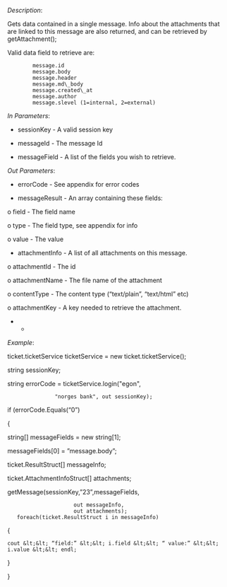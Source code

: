 <properties date="2016-06-24"
SortOrder="161"
/>

*Description*:

Gets data contained in a single message. Info about the attachments that are linked to this message are also returned, and can be retrieved by getAttachment();

Valid data field to retrieve are:

 

            message.id
            message.body
            message.header
            message.md\_body
            message.created\_at
            message.author
            message.slevel (1=internal, 2=external)

 

*In Parameters*:

* sessionKey                        - A valid session key

* messageId - The message Id

* messageField         - A list of the fields you wish to retrieve.

*Out Parameters*:

* errorCode  - See appendix for error codes

* messageResult       - An array containing these fields:

o   field                                   - The field name

o   type                                   - The field type, see appendix for info

o   value                                  - The value

* attachmentInfo     - A list of all attachments on this message.

o   attachmentId   - The id

o   attachmentName         - The file name of the attachment

o   contentType    - The content type (“text/plain”, “text/html” etc)

o   attachmentKey            - A key needed to retrieve the attachment.

* *

*Example*:

ticket.ticketService ticketService = new ticket.ticketService();

 

string sessionKey;

string errorCode = ticketService.login("egon",

                   "norges bank", out sessionKey);

 

if (errorCode.Equals(“0”)

{

  string\[\] messageFields = new string\[1\];

  messageFields\[0\] = ”message.body”;

 

  ticket.ResultStruct\[\] messageInfo;

  ticket.AttachmentInfoStruct\[\] attachments;

 

  getMessage(sessionKey,”23”,messageFields,

                         out messageInfo,
                         out attachments);
       foreach(ticket.ResultStruct i in messageInfo)

  {

    cout &lt;&lt; “field:” &lt;&lt; i.field &lt;&lt; “ value:” &lt;&lt; i.value &lt;&lt; endl;

  }

}

 
